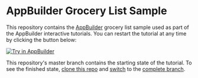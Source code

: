 # AppBuilder Grocery List Sample

This repository contains the [AppBuilder](http://www.telerik.com/appbuilder) grocery list sample used as part of the AppBuilder interactive tutorials. You can restart the tutorial at any time by clicking the button below:

<a href="https://platform.telerik.com/#tutorial/grocery-list"><img src="http://docs.telerik.com/platform/appbuilder/sample-apps/images/try-in-appbuilder.png" alt="Try in AppBuilder" title="Try in AppBuilder" /></a>

This repository's master branch contains the starting state of the tutorial. To see the finished state, [clone this repo](https://platform.telerik.com/#appbuilder/clone/https%3A%2F%2Fgithub.com%2Ftjvantoll%2Fbond-grocery-list.git) and [switch](http://docs.telerik.com/platform/appbuilder/version-control/integrated-version-control) to the [complete branch](https://github.com/tjvantoll/bond-grocery-list/tree/complete).